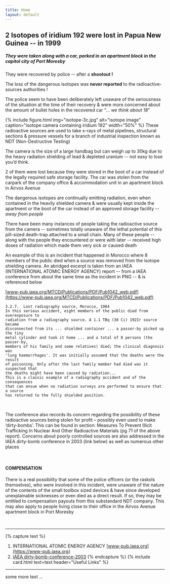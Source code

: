 ```yaml
---
title: Home
layout: default
---
```

## 2 Isotopes of iridium 192 were lost in Papua New Guinea -- in 1999
##### They were taken along with a car, parked in an apartment block in the capitol city of Port Moresby

They were recovered by police -- after a **shootout !**

The loss of the dangerous isotopes was **never reported** to the radioactive-sources authorities !

The police seem to have been deliberately left unaware of the seriousness of the situation at the time of their recovery & were more concerned about the amount of bullet holes in the recovered car “*… we think about 18*” 


{% include figure.html img="isotope-3c.jpg" alt="isotope image" caption="isotope camera containing iridium 192" width="50%" %}
These radioactive sources are used to take x-rays of metal pipelines, structural sections & pressure vessels for a branch of industrial inspection known as NDT (Non-Destructive Testing)

The camera is the size of a large handbag but can weigh up to 30kg due to the heavy radiation shielding of lead & depleted uranium -- not easy to lose you’d think. 

2 of them were lost because they were stored in the boot of a car instead of the legally required safe storage facility. The car was stolen from the carpark of the company office & accommodation unit in an apartment block in Airvos Avenue

The dangerous isotopes are continually emitting radiation, even when contained in the heavily shielded camera & were usually kept inside the apartment or the boot of the car instead of an approved storage facility -- *away from people*

There have been many instances of people taking the radioactive source from the camera -- sometimes totally unaware of the lethal potential of this pill-sized death-trap attached to a small chain. Many of these people -- along with the people they encountered or were with later -- received high doses of radiation which made them very sick or caused death

An example of this is an incident that happened in Morocco where 8 members of the public died when a source was removed from the isotope shielding camera. An abridged excerpt is taken from an IAEA (INTERNATIONAL ATOMIC ENERGY AGENCY) report -- from a IAEA conference from about the same time as the incident in PNG -- & is referenced below


[www-pub.iaea.org/MTCD/Publications/PDF/Pub1042_web.pdf](https://www-pub.iaea.org/MTCD/Publications/PDF/Pub1042_web.pdf)

~~~
3.2.7.  Lost radiography source, Morocco, 1984
In this serious accident, eight members of the public died from overexposure to 
radiation from a radiography source. A 1.1 TBq (30 Ci) 192Ir source became 
disconnected from its ... shielded container ... a passer-by picked up the tiny 
metal cylinder and took it home ... and a total of 8 persons (the passer-by, 
members of his family and some relatives) died; the clinical diagnosis was 
'lung haemorrhages'. It was initially assumed that the deaths were the result 
of poisoning. Only after the last family member had died was it suspected that 
the deaths might have been caused by radiation...
This is a classic example of a radiography accident and of the consequences 
that can ensue when no radiation surveys are performed to ensure that a source 
has returned to the fully shielded position.
~~~

&nbsp;

The conference also records its concern regarding the possibility of these radioactive sources being stolen for profit – possibly even used to make ‘dirty-bombs’. This can be found in section: Measures To Prevent Illicit Trafficking In Nuclear And Other Radioactive Materials (pg 71 of the above report). Concerns about poorly controlled sources are also addressed in the IAEA dirty-bomb conference in 2003 (link below) as well as numerous other places

&nbsp;
&nbsp;
&nbsp;

#### COMPENSATION 
 
There is a real possibility that some of the police officers (or the raskols themselves), who were involved in this incident, were unaware of the nature of the contents of the small toolbox sized devices & have since developed unexplainable sicknesses or even died as a direct result. If so, they may be entitled to compensation payouts from this substandard NDT company. This may also apply to people living close to their office in the Airvos Avenue apartment block in Port Moresby

&nbsp;
&nbsp;
&nbsp;

---------------

{% capture text %}
1. INTERNATIONAL ATOMIC ENERGY AGENCY [www-pub.iaea.org](https://www-pub.iaea.org)
2. [IAEA dirty-bomb-conference-2003](https://www.iaea.org/newscenter/news/dirty-bomb-conference-2003)
{% endcapture %}
{% include card.html text=text header="Useful Links" %}

-------------


some more text ...
